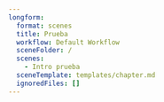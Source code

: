 ```yaml
---
longform:
  format: scenes
  title: Prueba
  workflow: Default Workflow
  sceneFolder: /
  scenes:
    - Intro prueba
  sceneTemplate: templates/chapter.md
  ignoredFiles: []
---
```

